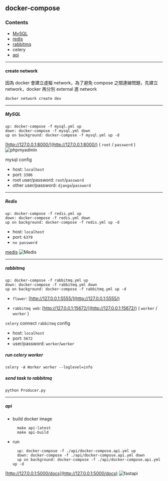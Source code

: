 ## docker-compose

### Contents
- [MySQL](https://github.com/linsamtw/docker-for-product/tree/master/docker-compose#mysql)
- [redis](https://github.com/linsamtw/docker-for-product/tree/master/docker-compose#redis)
- [rabbitmq](https://github.com/linsamtw/docker-for-product/tree/master/docker-compose#rabbitmq)
- celery
- [api](https://github.com/linsamtw/docker-for-product/tree/master/docker-compose#api)

------------------

#### create network 
因為 docker 會建立虛擬 network，為了避免 compose 之間連線問題，先建立 network，docker 再分別 external 進 network

	docker network create dev

------------------

##### MySQL

	up: docker-compose -f mysql.yml up
	down: docker-compose -f mysql.yml down
	up on background: docker-compose -f mysql.yml up -d

[http://127.0.0.1:8000/](http://127.0.0.1:8000/) ( `root` / `password` )
![phpmyadmin](https://github.com/linsamtw/docker-for-product/blob/master/docker-compose/image/phpmyadmin.png)

mysql config

* host: `localhost`
* port: `3306`
* root user/password: `root`/`password`
* other user/password: `django`/`password`

---------------------------

##### Redis

	up: docker-compose -f redis.yml up
	down: docker-compose -f redis.yml down
	up on background: docker-compose -f redis.yml up -d

* host: `localhost`
* port: `6379`
* `no password`

[medis](https://github.com/luin/medis)
![Medis](http://getmedis.com/screen.png)


--------------------------

##### rabbitmq

	up: docker-compose -f rabbitmq.yml up
	down: docker-compose -f rabbitmq.yml down
	up on background: docker-compose -f rabbitmq.yml up -d

* `flower`: 
[http://127.0.0.1:5555/](http://127.0.0.1:5555/)

* `rabbitmq web`: 
[http://127.0.0.1:15672/](http://127.0.0.1:15672/) ( `worker` / `worker` )

`celery` connect `rabbitmq` config

* host: `localhost`
* port: `5672`
* user/password: `worker`/`worker`

##### run celery worker

	celery -A Worker worker --loglevel=info

##### send task to rabbitmq

	python Producer.py 


--------------------------

##### api

* build docker image


		make api-latest
		make api-build


* run


		up: docker-compose -f ./api/docker-compose.api.yml up
		down: docker-compose -f ./api/docker-compose.api.yml down
		up on background: docker-compose -f ./api/docker-compose.api.yml up -d

[http://127.0.0.1:5000/docs](http://127.0.0.1:5000/docs)
![fastapi](https://github.com/linsamtw/docker-for-product/blob/master/docker-compose/image/fastapi.png)


